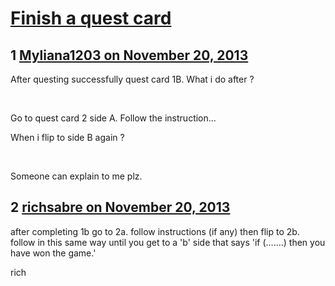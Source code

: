 # [Finish a quest card](https://community.fantasyflightgames.com/topic/93834-finish-a-quest-card/)

## 1 [Myliana1203 on November 20, 2013](https://community.fantasyflightgames.com/topic/93834-finish-a-quest-card/?do=findComment&comment=913209)

After questing successfully quest card 1B. What i do after ?

 

Go to quest card 2 side A. Follow the instruction...

When i flip to side B again ?

 

Someone can explain to me plz.

## 2 [richsabre on November 20, 2013](https://community.fantasyflightgames.com/topic/93834-finish-a-quest-card/?do=findComment&comment=913219)

after completing 1b go to 2a. follow instructions (if any) then flip to 2b. follow in this same way until you get to a 'b' side that says 'if (.......) then you have won the game.'

rich


